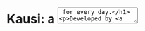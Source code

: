# Kausi: a <textarea> for every day.

Developed by [@jonikorpi](http://twitter.com/jonikorpi) / [Vuoro](http://vuoro.design/)

## This app uses:

- https://github.com/facebookincubator/create-react-app/
- http://firebase.google.com/
- https://zeit.co
